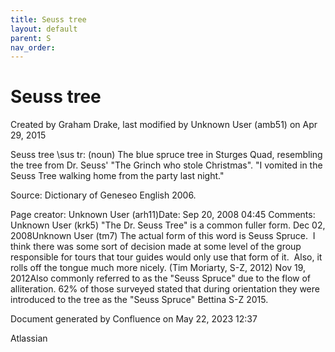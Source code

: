 ```yaml
---
title: Seuss tree
layout: default
parent: S
nav_order:
---
```


# Seuss tree

Created by  Graham Drake, last modified by  Unknown User (amb51) on Apr 29, 2015

Seuss tree \sus tr\: (noun) The blue spruce tree in Sturges Quad, resembling the tree from Dr. Seuss' &quot;The Grinch who stole Christmas&quot;. &quot;I vomited in the Seuss Tree walking home from the party last night.&quot;

Source: Dictionary of Geneseo English 2006.

Page creator: Unknown User (arh11)Date: Sep 20, 2008 04:45 Comments: Unknown User (krk5) &quot;The Dr. Seuss Tree&quot; is a common fuller form. Dec 02, 2008Unknown User (tm7) The actual form of this word is Seuss Spruce.  I think there was some sort of decision made at some level of the group responsible for tours that tour guides would only use that form of it.  Also, it rolls off the tongue much more nicely. (Tim Moriarty, S-Z, 2012) Nov 19, 2012Also commonly referred to as the &quot;Seuss Spruce&quot; due to the flow of alliteration. 62% of those surveyed stated that during orientation they were introduced to the tree as the &quot;Seuss Spruce&quot; Bettina S-Z 2015.

Document generated by Confluence on May 22, 2023 12:37

Atlassian
